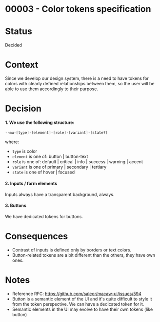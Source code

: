 # 00003 - Color tokens specification

# Status

Decided

# Context

Since we develop our design system, there is a need to have tokens for colors
with clearly defined relationships between them, so the user will be able to use them accordingly to their purpose.

# Decision

#### 1. We use the following structure:

`--mu-[type]-[element]-[role]-[variant]-[state?]`

where:

- `type` is color
- `element` is one of: button | button-text
- `role` is one of: default | critical | info | success | warning | accent
- `variant` is one of primary | secondary | tertiary
- `state` is one of hover | focused

#### 2. Inputs / form elements

Inputs always have a transparent background, always.

#### 3. Buttons

We have dedicated tokens for buttons.

# Consequences

- Contrast of inputs is defined only by borders or text colors.
- Button-related tokens are a bit different than the others, they have own ones.

# Notes

- Reference RFC: https://github.com/saleor/macaw-ui/issues/594
- Button is a semantic element of the UI and it's quite difficult to style it from the token perspective. We can have a dedicated token for it.
- Semantic elements in the UI may evolve to have their own tokens (like button)
